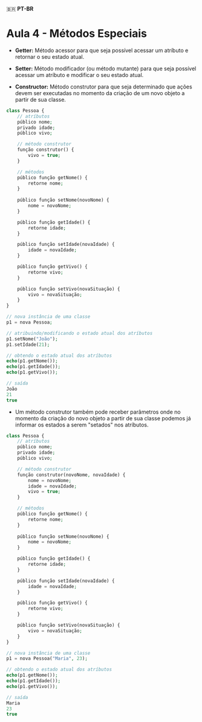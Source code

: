 🇧🇷 **PT-BR**

# Aula 4 - Métodos Especiais

- **Getter:** Método acessor para que seja possível acessar um atríbuto e retornar o seu estado atual.

- **Setter:** Método modificador (ou método mutante) para que seja possível acessar um atríbuto e modificar o seu estado atual.

- **Constructor:** Método construtor para que seja determinado que ações devem ser executadas no momento da criação de um novo objeto a partir de sua classe.

```php
class Pessoa {
    // atríbutos
    público nome;
    privado idade;
    público vivo;

    // método construtor
    função construtor() {
        vivo = true;
    }

    // métodos
    público função getNome() {
        retorne nome;
    }
    
    público função setNome(novoNome) {
        nome = novoNome;
    }

    público função getIdade() {
        retorne idade;
    }

    público função setIdade(novaIdade) {
        idade = novaIdade;
    }

    público função getVivo() {
        retorne vivo;
    }

    público função setVivo(novaSituação) {
        vivo = novaSituação;
    }
}

// nova instância de uma classe
p1 = nova Pessoa;

// atribuindo/modificando o estado atual dos atríbutos
p1.setNome("João");
p1.setIdade(21);

// obtendo o estado atual dos atríbutos
echo(p1.getNome());
echo(p1.getIdade());
echo(p1.getVivo());

// saída
João
21
true
```

- Um método construtor também pode receber parâmetros onde no momento da criação do novo objeto a partir de sua classe podemos já informar os estados a serem "setados" nos atríbutos.

```php
class Pessoa {
    // atríbutos
    público nome;
    privado idade;
    público vivo;

    // método construtor
    função construtor(novoNome, novaIdade) {
        nome = novoNome;
        idade = novaIdade;
        vivo = true;
    }

    // métodos
    público função getNome() {
        retorne nome;
    }
    
    público função setNome(novoNome) {
        nome = novoNome;
    }

    público função getIdade() {
        retorne idade;
    }

    público função setIdade(novaIdade) {
        idade = novaIdade;
    }

    público função getVivo() {
        retorne vivo;
    }

    público função setVivo(novaSituação) {
        vivo = novaSituação;
    }
}

// nova instância de uma classe
p1 = nova Pessoa("Maria", 23);

// obtendo o estado atual dos atríbutos
echo(p1.getNome());
echo(p1.getIdade());
echo(p1.getVivo());

// saída
Maria
23
true
```